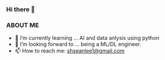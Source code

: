 ### Hi there 👋


### ABOUT ME
- 🔭 I’m currently learning ... AI and data anlysis using python
- 🌱 I’m looking forward to ... being a ML/DL engineer.
- 📫 How to reach me: shseanlee1@gmail.com
